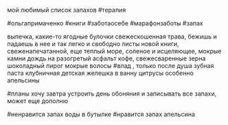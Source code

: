мой любимый список запахов
#терапия 

#ольгапримаченко #книги #заботаосебе #марафонзаботы #запах

выпечка, какие-то ягодные булочки
свежескошенная трава, бежишь и падаешь в нее и так легко и свободно
листы новой книги, свеженапечатанной, еще теплый
море, соленое и исцеляющее, мокрые камни
дождь на разогретый асфальт
кофе, свежесваренные зерна 
шоколадный пирог
мокрые волосы #влад , только после душа
зубная паста
клубничная детская желешка в ванну
цитрусы особенно апельсины

#планы хочу завтра устроить день обоняния и записывать все запахи, может еще дополню

#ненравится запах воды в бутылке 
#нравится запах апельсина
